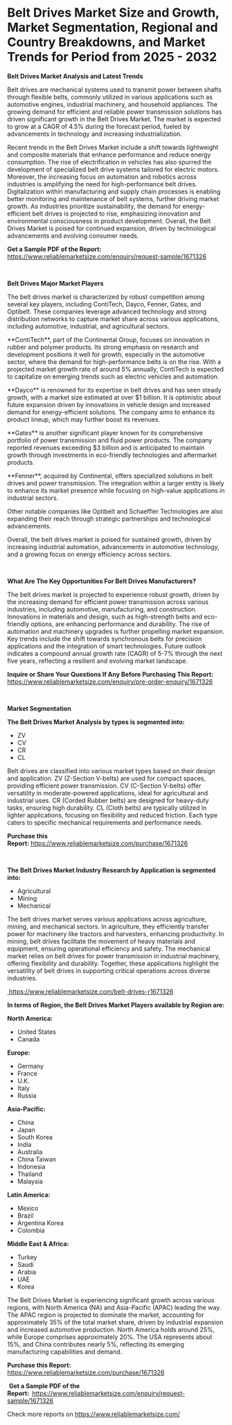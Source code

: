 <p><h1>Belt Drives Market Size and Growth, Market Segmentation, Regional and Country Breakdowns, and Market Trends for Period from 2025 -  2032</h1></p><p><strong>Belt Drives Market Analysis and Latest Trends</strong></p>
<p><p>Belt drives are mechanical systems used to transmit power between shafts through flexible belts, commonly utilized in various applications such as automotive engines, industrial machinery, and household appliances. The growing demand for efficient and reliable power transmission solutions has driven significant growth in the Belt Drives Market. The market is expected to grow at a CAGR of 4.5% during the forecast period, fueled by advancements in technology and increasing industrialization.</p><p>Recent trends in the Belt Drives Market include a shift towards lightweight and composite materials that enhance performance and reduce energy consumption. The rise of electrification in vehicles has also spurred the development of specialized belt drive systems tailored for electric motors. Moreover, the increasing focus on automation and robotics across industries is amplifying the need for high-performance belt drives. Digitalization within manufacturing and supply chain processes is enabling better monitoring and maintenance of belt systems, further driving market growth. As industries prioritize sustainability, the demand for energy-efficient belt drives is projected to rise, emphasizing innovation and environmental consciousness in product development. Overall, the Belt Drives Market is poised for continued expansion, driven by technological advancements and evolving consumer needs.</p></p>
<p><strong>Get a Sample PDF of the Report:&nbsp;</strong> <a href="https://www.reliablemarketsize.com/enquiry/request-sample/1671326?utm_campaign=2565&utm_medium=2&utm_source=Github&utm_content=ia&utm_term=25032025&utm_id=belt-drives">https://www.reliablemarketsize.com/enquiry/request-sample/1671326</a></p>
<p>&nbsp;</p>
<p><strong>Belt Drives Major Market Players</strong></p>
<p><p>The belt drives market is characterized by robust competition among several key players, including ContiTech, Dayco, Fenner, Gates, and Optibelt. These companies leverage advanced technology and strong distribution networks to capture market share across various applications, including automotive, industrial, and agricultural sectors.</p><p>**ContiTech**, part of the Continental Group, focuses on innovation in rubber and polymer products. Its strong emphasis on research and development positions it well for growth, especially in the automotive sector, where the demand for high-performance belts is on the rise. With a projected market growth rate of around 5% annually, ContiTech is expected to capitalize on emerging trends such as electric vehicles and automation.</p><p>**Dayco** is renowned for its expertise in belt drives and has seen steady growth, with a market size estimated at over $1 billion. It is optimistic about future expansion driven by innovations in vehicle design and increased demand for energy-efficient solutions. The company aims to enhance its product lineup, which may further boost its revenues.</p><p>**Gates** is another significant player known for its comprehensive portfolio of power transmission and fluid power products. The company reported revenues exceeding $3 billion and is anticipated to maintain growth through investments in eco-friendly technologies and aftermarket products.</p><p>**Fenner**, acquired by Continental, offers specialized solutions in belt drives and power transmission. The integration within a larger entity is likely to enhance its market presence while focusing on high-value applications in industrial sectors.</p><p>Other notable companies like Optibelt and Schaeffler Technologies are also expanding their reach through strategic partnerships and technological advancements.</p><p>Overall, the belt drives market is poised for sustained growth, driven by increasing industrial automation, advancements in automotive technology, and a growing focus on energy efficiency across sectors.</p></p>
<p>&nbsp;</p>
<p><strong>What Are The Key Opportunities For Belt Drives Manufacturers?</strong></p>
<p><p>The belt drives market is projected to experience robust growth, driven by the increasing demand for efficient power transmission across various industries, including automotive, manufacturing, and construction. Innovations in materials and design, such as high-strength belts and eco-friendly options, are enhancing performance and durability. The rise of automation and machinery upgrades is further propelling market expansion. Key trends include the shift towards synchronous belts for precision applications and the integration of smart technologies. Future outlook indicates a compound annual growth rate (CAGR) of 5-7% through the next five years, reflecting a resilient and evolving market landscape.</p></p>
<p><strong>Inquire or Share Your Questions If Any Before Purchasing This Report:</strong> <a href="https://www.reliablemarketsize.com/enquiry/pre-order-enquiry/1671326?utm_campaign=2565&utm_medium=2&utm_source=Github&utm_content=ia&utm_term=25032025&utm_id=belt-drives">https://www.reliablemarketsize.com/enquiry/pre-order-enquiry/1671326</a></p>
<p>&nbsp;</p>
<p><strong>Market Segmentation</strong></p>
<p><strong>The Belt Drives Market Analysis by types is segmented into:</strong></p>
<p><ul><li>ZV</li><li>CV</li><li>CR</li><li>CL</li></ul></p>
<p><p>Belt drives are classified into various market types based on their design and application. ZV (Z-Section V-belts) are used for compact spaces, providing efficient power transmission. CV (C-Section V-belts) offer versatility in moderate-powered applications, ideal for agricultural and industrial uses. CR (Corded Rubber belts) are designed for heavy-duty tasks, ensuring high durability. CL (Cloth belts) are typically utilized in lighter applications, focusing on flexibility and reduced friction. Each type caters to specific mechanical requirements and performance needs.</p></p>
<p><strong>Purchase this Report:&nbsp;</strong><a href="https://www.reliablemarketsize.com/purchase/1671326?utm_campaign=2565&utm_medium=2&utm_source=Github&utm_content=ia&utm_term=25032025&utm_id=belt-drives">https://www.reliablemarketsize.com/purchase/1671326</a></p>
<p>&nbsp;</p>
<p><strong>The Belt Drives Market Industry Research by Application is segmented into:</strong></p>
<p><ul><li>Agricultural</li><li>Mining</li><li>Mechanical</li></ul></p>
<p><p>The belt drives market serves various applications across agriculture, mining, and mechanical sectors. In agriculture, they efficiently transfer power for machinery like tractors and harvesters, enhancing productivity. In mining, belt drives facilitate the movement of heavy materials and equipment, ensuring operational efficiency and safety. The mechanical market relies on belt drives for power transmission in industrial machinery, offering flexibility and durability. Together, these applications highlight the versatility of belt drives in supporting critical operations across diverse industries.</p></p>
<p><a href="https://www.reliablemarketsize.com/belt-drives-r1671326?utm_campaign=2565&utm_medium=2&utm_source=Github&utm_content=ia&utm_term=25032025&utm_id=belt-drives">&nbsp;https://www.reliablemarketsize.com/belt-drives-r1671326</a></p>
<p><strong>In terms of Region, the Belt Drives Market Players available by Region are:</strong></p>
<p>
    <p> <strong> North America: </strong>
        <ul>
            <li>United States</li>
            <li>Canada</li>
        </ul>
        </p> 
    <p> <strong> Europe: </strong>
        <ul>
            <li>Germany</li>
            <li>France</li>
            <li>U.K.</li>
            <li>Italy</li>
            <li>Russia</li>
        </ul>
        </p> 
    <p> <strong> Asia-Pacific: </strong>
        <ul>
            <li>China</li>
            <li>Japan</li>
            <li>South Korea</li>
            <li>India</li>
            <li>Australia</li>
            <li>China Taiwan</li>
            <li>Indonesia</li>
            <li>Thailand</li>
            <li>Malaysia</li>
        </ul>
        </p> 
    <p> <strong> Latin America: </strong>
        <ul>
            <li>Mexico</li>
            <li>Brazil</li>
            <li>Argentina Korea</li>
            <li>Colombia</li>
        </ul>
        </p> 
    <p> <strong> Middle East & Africa: </strong>
        <ul>
            <li>Turkey</li>
            <li>Saudi</li>
            <li>Arabia</li>
            <li>UAE</li>
            <li>Korea</li>
        </ul>
    </p>
    </p>
<p><p>The Belt Drives Market is experiencing significant growth across various regions, with North America (NA) and Asia-Pacific (APAC) leading the way. The APAC region is projected to dominate the market, accounting for approximately 35% of the total market share, driven by industrial expansion and increased automotive production. North America holds around 25%, while Europe comprises approximately 20%. The USA represents about 15%, and China contributes nearly 5%, reflecting its emerging manufacturing capabilities and demand.</p></p>
<p><strong>Purchase this Report: </strong><a href="https://www.reliablemarketsize.com/purchase/1671326?utm_campaign=2565&utm_medium=2&utm_source=Github&utm_content=ia&utm_term=25032025&utm_id=belt-drives">https://www.reliablemarketsize.com/purchase/1671326</a></p>
<p>&nbsp;<strong>Get a Sample PDF of the Report:&nbsp;&nbsp;</strong><a href="https://www.reliablemarketsize.com/enquiry/request-sample/1671326?utm_campaign=2565&utm_medium=2&utm_source=Github&utm_content=ia&utm_term=25032025&utm_id=belt-drives">https://www.reliablemarketsize.com/enquiry/request-sample/1671326</a></p>
<p><strong></strong></p>
<p>Check more reports on <a href="https://www.reliablemarketsize.com/?utm_campaign=2565&utm_medium=2&utm_source=Github&utm_content=ia&utm_term=25032025&utm_id=belt-drives">https://www.reliablemarketsize.com/</a></p>